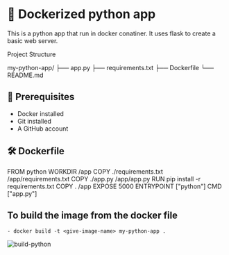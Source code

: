 
# 🚀 Dockerized python app

This is a python app that run in docker conatiner. It uses flask to create a basic web server.

Project Structure

my-python-app/
├── app.py
├── requirements.txt
├── Dockerfile
└── README.md


## 🧾 Prerequisites

- Docker installed
- Git installed
- A GitHub account

## 🛠️ Dockerfile


FROM python
WORKDIR /app
COPY ./requirements.txt /app/requirements.txt
COPY ./app.py /app/app.py
RUN pip install -r requirements.txt
COPY . /app
EXPOSE 5000
ENTRYPOINT ["python"]
CMD ["app.py"]

## To build the image from the docker file 

	- docker build -t <give-image-name> my-python-app .
![build-python](https://github.com/user-attachments/assets/61b1ca85-c92c-4189-b5b0-43e101f14bd6)

